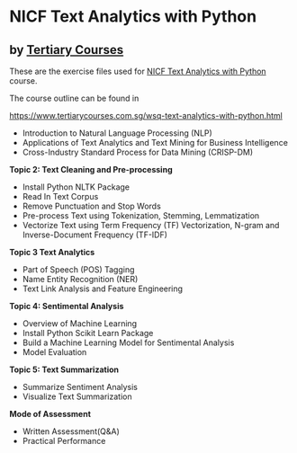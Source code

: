 # NICF Text Analytics with Python
## by [Tertiary  Courses](https://www.tertiarycourses.com.sg/)

These are the exercise files used for [NICF Text Analytics with Python](https://www.tertiarycourses.com.sg/wsq-text-analytics-with-python.html) course. 

The course outline can be found in 

https://www.tertiarycourses.com.sg/wsq-text-analytics-with-python.html

<ul>
<li>Introduction to Natural Language Processing (NLP)</li>
<li>Applications of Text Analytics and Text Mining for Business Intelligence</li>
<li>Cross-Industry Standard Process for Data Mining (CRISP-DM)</li>
</ul>
<p><strong>Topic 2: Text Cleaning and Pre-processing</strong></p>
<ul>
<li>Install Python NLTK Package</li>
<li>Read In Text Corpus</li>
<li>Remove Punctuation and Stop Words</li>
<li>Pre-process Text using Tokenization, Stemming, Lemmatization</li>
<li>Vectorize Text using Term Frequency (TF) Vectorization, N-gram and Inverse-Document Frequency (TF-IDF)</li>
</ul>
<p><strong>Topic 3 Text Analytics</strong></p>
<ul>
<li>Part of Speech (POS) Tagging</li>
<li>Name Entity Recognition (NER)</li>
<li>Text Link Analysis and Feature Engineering</li>
</ul>
<p><strong>Topic 4: Sentimental Analysis</strong></p>
<ul>
<li>Overview of Machine Learning</li>
<li>Install Python Scikit Learn Package</li>
<li>Build a Machine Learning Model for Sentimental Analysis</li>
<li>Model Evaluation</li>
</ul>
<p><strong>Topic 5: Text Summarization </strong></p>
<ul>
<li>Summarize Sentiment Analysis</li>
<li>Visualize Text Summarization</li>
</ul>
<p><strong>Mode of Assessment</strong></p>
<ul>
<li>Written Assessment(Q&amp;A)</li>
<li>Practical Performance</li>
</ul>


